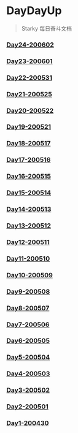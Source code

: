 
# DayDayUp

> Starky 每日奋斗文档
### [Day24-200602](DayDayUp/Day24-200602.md)
### [Day23-200601](DayDayUp/Day23-200601.md)
### [Day22-200531](DayDayUp/Day22-200531.md)
### [Day21-200525](DayDayUp/Day21-200525.md)
### [Day20-200522](DayDayUp/Day20-200522.md)
### [Day19-200521](DayDayUp/Day19-200521.md)
### [Day18-200517](DayDayUp/Day18-200517.md)
### [Day17-200516](DayDayUp/Day17-200516.md)
### [Day16-200515](DayDayUp/Day16-200515.md)
### [Day15-200514](DayDayUp/Day15-200514.md)
### [Day14-200513](DayDayUp/Day14-200513.md)
### [Day13-200512](DayDayUp/Day13-200512.md)
### [Day12-200511](DayDayUp/Day12-200511.md)
### [Day11-200510](DayDayUp/Day11-200510.md)
### [Day10-200509](DayDayUp/Day10-200509.md)
### [Day9-200508](DayDayUp/Day9-200508.md)
### [Day8-200507](DayDayUp/Day8-200507.md)
### [Day7-200506](DayDayUp/Day7-200506.md)
### [Day6-200505](DayDayUp/Day6-200505.md)
### [Day5-200504](DayDayUp/Day5-200504.md)
### [Day4-200503](DayDayUp/Day4-200503.md)
### [Day3-200502](DayDayUp/Day3-200502.md)
### [Day2-200501](DayDayUp/Day2-200501.md)
### [Day1-200430](DayDayUp/Day1-200430.md)
